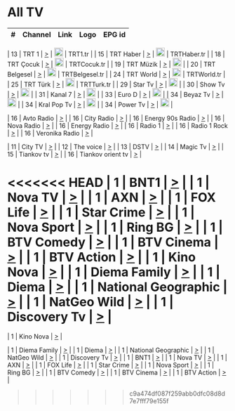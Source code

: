 <h1>All TV</h1>

| #   | Channel        | Link  | Logo | EPG id |
|:---:|:--------------:|:-----:|:----:|:------:|

| 13  | TRT 1            | [>](https://tv-trt1.medya.trt.com.tr/master.m3u8) | <img height="20" src="https://i.imgur.com/j786OLG.png"/> | TRT1.tr |
| 15  | TRT Haber        | [>](https://tv-trthaber.medya.trt.com.tr/master.m3u8) | <img height="20" src="https://i.imgur.com/OVfo8Ab.png"/> | TRTHaber.tr |
| 18  | TRT Çocuk        | [>](https://tv-trtcocuk.medya.trt.com.tr/master.m3u8) | <img height="20" src="https://i.imgur.com/QLFmD6d.png"/> | TRTCocuk.tr |
| 19  | TRT Müzik        | [>](https://tv-trtmuzik.medya.trt.com.tr/master.m3u8) | <img height="20" src="https://i.imgur.com/fIVFCEd.png"/> |
| 20  | TRT Belgesel     | [>](https://tv-trtbelgesel.medya.trt.com.tr/master.m3u8) | <img height="20" src="https://i.imgur.com/MGO87pe.png"/> | TRTBelgesel.tr |
| 24  | TRT World        | [>](https://tv-trtworld.medya.trt.com.tr/master.m3u8) | <img height="20" src="https://i.imgur.com/JEA2xpv.png"/> | TRTWorld.tr |
| 25  | TRT Türk         | [>](https://tv-trtturk.medya.trt.com.tr/master.m3u8) | <img height="20" src="https://i.imgur.com/OSTOQNw.png"/> | TRTTurk.tr |
| 29  | Star Tv   | [>](https://dogus-live.daioncdn.net/startv/startv_360p.m3u8) | <img height="20" src="https://i.imgur.com/IebUZx1.png"/> |
| 30  | Show Tv     | [>](https://ciner-live.daioncdn.net/showtv/showtv.m3u8) | <img height="20" src="https://i.imgur.com/IebUZx1.png"/> |
| 31  | Kanal 7     | [>](https://kanal7-live.daioncdn.net/kanal7/kanal7.m3u8) | <img height="20" src="https://i.imgur.com/IebUZx1.png"/> |
| 33  | Euro D    | [>](https://www.youtube.com/user/KanalD/live) | <img height="20" src="https://i.imgur.com/IebUZx1.png"/> |
| 34  | Beyaz Tv     | [>](https://beyaztv-live.daioncdn.net/beyaztv/beyaztv.m3u8) | <img height="20" src="https://i.imgur.com/IebUZx1.png"/> |
| 34  | Kral Pop Tv     | [>](https://www.youtube.com/watch?v=GuFTuKoXepw) | <img height="20" src="https://i.imgur.com/IebUZx1.png"/> |
| 34  | Power Tv     | [>](https://livetv.powerapp.com.tr/powerTV/powerhd.smil/chunklist.m3u8) | <img height="20" src="https://i.imgur.com/IebUZx1.png"/> |

| 16  | Avto Radio | [>](http://stream.metacast.eu/avtoradio.mp3.m3u) |
| 16  | City Radio | [>](http://stream.metacast.eu/city.aac.m3u) |
| 16  | Energy 90s Radio | [>](http://stream.metacast.eu/energy-90s.m3u) |
| 16  | Nova Radio | [>](http://stream.metacast.eu/nova.aac.m3u) |
| 16  | Energy Radio | [>](http://stream.metacast.eu/nrj.aac.m3u) |
| 16  | Radio 1 | [>](http://stream.metacast.eu/radio1.aac.m3u) |
| 16  | Radio 1 Rock | [>](http://stream.metacast.eu/radio1rock.aac.m3u) |
| 16  | Veronika Radio | [>](http://stream.metacast.eu/veronika.aac.m3u) |

| 11  | City TV | [>](https://tv.city.bg/play/tshls/citytv/index.m3u8) |
| 12  | The voice | [>](https://bss1.neterra.tv/thevoice/thevoice.m3u8) |
| 13  | DSTV | [>](http://46.249.95.140:8081/hls/data.m3u8) |
| 14  | Magic Tv | [>](https://bss1.neterra.tv/magictv/magictv.m3u8) |
| 15  | Tiankov tv | [>](https://streamer103.neterra.tv/tiankov-folk/live.m3u8) |
| 16  | Tiankov orient tv | [>](https://streamer103.neterra.tv/tiankov-orient/live.m3u8) |

<<<<<<< HEAD
| 1 | BNT1 | [>](https://ymkaya.xyz:32045/tv/bnt1/playlist.m3u8?wmsAuthSign=c2VydmVyX3RpbWU9OC85LzIwMjUgMTowNDozOCBQTSZoYXNoX3ZhbHVlPXU4ZmJ3Z2x2Y0dnVFdWVG9Oc1UwRmc9PSZ2YWxpZG1pbnV0ZXM9NjA=) |
| 1 | Nova TV | [>](https://ymkaya.xyz:32045/tv/novatv/playlist.m3u8?wmsAuthSign=c2VydmVyX3RpbWU9OC85LzIwMjUgMTowNDo0OCBQTSZoYXNoX3ZhbHVlPWlKQ0Z5dENwOFNQeGxLSnVYVzIxSUE9PSZ2YWxpZG1pbnV0ZXM9NjA=) |
| 1 | AXN | [>](https://ymkaya.xyz:32045/tv/axn/playlist.m3u8?wmsAuthSign=c2VydmVyX3RpbWU9OC85LzIwMjUgMTowNDo1OSBQTSZoYXNoX3ZhbHVlPUkvdExxVTdMSWV5RlZJbkI2ZllkZkE9PSZ2YWxpZG1pbnV0ZXM9NjA=) |
| 1 | FOX Life | [>](https://ymkaya.xyz:32045/tv/foxlife/playlist.m3u8?wmsAuthSign=c2VydmVyX3RpbWU9OC85LzIwMjUgMTowNToxMCBQTSZoYXNoX3ZhbHVlPStON2dIb1Jnbnp2MVgwNHNrOFF6TGc9PSZ2YWxpZG1pbnV0ZXM9NjA=) |
| 1 | Star Crime | [>](https://ymkaya.xyz:32045/tv/foxcrime/playlist.m3u8?wmsAuthSign=c2VydmVyX3RpbWU9OC85LzIwMjUgMTowNToyMCBQTSZoYXNoX3ZhbHVlPUxUL1BDYmRSSHpFVjFhSkxmZmE0eUE9PSZ2YWxpZG1pbnV0ZXM9NjA=) |
| 1 | Nova Sport | [>](https://ymkaya.xyz:32045/tv/novasport/playlist.m3u8?wmsAuthSign=c2VydmVyX3RpbWU9OC85LzIwMjUgMTowNTozMSBQTSZoYXNoX3ZhbHVlPVBjUThHbHJYNmlVMkExdUNWbWZWaXc9PSZ2YWxpZG1pbnV0ZXM9NjA=) |
| 1 | Ring BG | [>](https://ymkaya.xyz:32045/tv/ringbg/playlist.m3u8?wmsAuthSign=c2VydmVyX3RpbWU9OC85LzIwMjUgMTowNTo0MiBQTSZoYXNoX3ZhbHVlPTBIZDBqempVTXlmalVLUXUvam5vc2c9PSZ2YWxpZG1pbnV0ZXM9NjA=) |
| 1 | BTV Comedy | [>](https://ymkaya.xyz:32045/tv/btvcomedy/playlist.m3u8?wmsAuthSign=c2VydmVyX3RpbWU9OC85LzIwMjUgMTowNTo1MiBQTSZoYXNoX3ZhbHVlPWFpRWh5MVVHaWNmWU1sZ0pxUjFhNVE9PSZ2YWxpZG1pbnV0ZXM9NjA=) |
| 1 | BTV Cinema | [>](https://ymkaya.xyz:32045/tv/btvcinema/playlist.m3u8?wmsAuthSign=c2VydmVyX3RpbWU9OC85LzIwMjUgMTowNjowMiBQTSZoYXNoX3ZhbHVlPUZGL3dkMG9SZFpINmhnalVwS3QxWEE9PSZ2YWxpZG1pbnV0ZXM9NjA=) |
| 1 | BTV Action | [>](https://ymkaya.xyz:32045/tv/btvaction/playlist.m3u8?wmsAuthSign=c2VydmVyX3RpbWU9OC85LzIwMjUgMTowNjoxMiBQTSZoYXNoX3ZhbHVlPUxTWTJ5aEZQZS9uazBzRm1EUlc3TXc9PSZ2YWxpZG1pbnV0ZXM9NjA=) |
| 1 | Kino Nova | [>](https://ymkaya.xyz:32045/tv/kinonova/playlist.m3u8?wmsAuthSign=c2VydmVyX3RpbWU9OC85LzIwMjUgMTowNjoyMiBQTSZoYXNoX3ZhbHVlPURrcnIxcmpacDBVODVZbDFpbk9WeHc9PSZ2YWxpZG1pbnV0ZXM9NjA=) |
| 1 | Diema Family | [>](https://ymkaya.xyz:32045/tv/diemafamily/playlist.m3u8?wmsAuthSign=c2VydmVyX3RpbWU9OC85LzIwMjUgMTowNjozMiBQTSZoYXNoX3ZhbHVlPXBwWUV1UTJHdW1TWjErNzFBUitxNnc9PSZ2YWxpZG1pbnV0ZXM9NjA=) |
| 1 | Diema | [>](https://ymkaya.xyz:32045/tv/diema/playlist.m3u8?wmsAuthSign=c2VydmVyX3RpbWU9OC85LzIwMjUgMTowNjo0NSBQTSZoYXNoX3ZhbHVlPUV3SGR6dW1YM3ptbGh1YzNndXdqT1E9PSZ2YWxpZG1pbnV0ZXM9NjA=) |
| 1 | National Geographic | [>](https://ymkaya.xyz:32045/tv/natgeo/playlist.m3u8?wmsAuthSign=c2VydmVyX3RpbWU9OC85LzIwMjUgMTowNjo1NCBQTSZoYXNoX3ZhbHVlPUxRUGlRanNDQXc1djdtalhRYTFSSUE9PSZ2YWxpZG1pbnV0ZXM9NjA=) |
| 1 | NatGeo Wild | [>](https://ymkaya.xyz:32045/tv/natgeowild/playlist.m3u8?wmsAuthSign=c2VydmVyX3RpbWU9OC85LzIwMjUgMTowNzowNCBQTSZoYXNoX3ZhbHVlPVhHVU1RK1NlUTFHY1JRdDdJcGt4eVE9PSZ2YWxpZG1pbnV0ZXM9NjA=) |
| 1 | Discovery Tv | [>](https://ymkaya.xyz:32045/tv/discovery/playlist.m3u8?wmsAuthSign=c2VydmVyX3RpbWU9OC85LzIwMjUgMTowNzoxNSBQTSZoYXNoX3ZhbHVlPVo2QVYySDlLWjhSTnNVRVo0cjF3S0E9PSZ2YWxpZG1pbnV0ZXM9NjA=) |
=======


| 1 | Kino Nova | [>](https://ymkaya.xyz:11336/tv/kinonova/playlist.m3u8?wmsAuthSign=c2VydmVyX3RpbWU9MS8yLzIwMjUgNDo0MDoyMCBBTSZoYXNoX3ZhbHVlPWlFS1FrWEtMMVRFM3l5YklUWUJQUHc9PSZ2YWxpZG1pbnV0ZXM9NjA=) |

| 1 | Diema Family | [>](https://ymkaya.xyz:11336/tv/diemafamily/playlist.m3u8?wmsAuthSign=c2VydmVyX3RpbWU9MS8yLzIwMjUgNDo0MDozMCBBTSZoYXNoX3ZhbHVlPUVUaTVKTldvZTF5WVVCM0YwL21kaXc9PSZ2YWxpZG1pbnV0ZXM9NjA=) |
| 1 | Diema | [>](https://ymkaya.xyz:11336/tv/diema/playlist.m3u8?wmsAuthSign=c2VydmVyX3RpbWU9MS8yLzIwMjUgNDo0MDo0MCBBTSZoYXNoX3ZhbHVlPVlYMWVJT2NuUjNpUTBsaytEUFFOS2c9PSZ2YWxpZG1pbnV0ZXM9NjA=) |
| 1 | National Geographic | [>](https://ymkaya.xyz:11336/tv/natgeo/playlist.m3u8?wmsAuthSign=c2VydmVyX3RpbWU9MS8yLzIwMjUgNDo0MTo0MSBBTSZoYXNoX3ZhbHVlPTJQTlVmcG5nYWx0M013eUhGRGxnd0E9PSZ2YWxpZG1pbnV0ZXM9NjA=) |
| 1 | NatGeo Wild | [>](https://ymkaya.xyz:11336/tv/natgeowild/playlist.m3u8?wmsAuthSign=c2VydmVyX3RpbWU9MS8yLzIwMjUgNDo0MTo1MSBBTSZoYXNoX3ZhbHVlPVl1OXZaTTliN0hGWEN3eDBYd1duNkE9PSZ2YWxpZG1pbnV0ZXM9NjA=) |
| 1 | Discovery Tv | [>](https://ymkaya.xyz:11336/tv/discovery/playlist.m3u8?wmsAuthSign=c2VydmVyX3RpbWU9MS8yLzIwMjUgNDo0MjowMSBBTSZoYXNoX3ZhbHVlPWtBQmdLNlY2RmQwWElzMVYzSDJyVkE9PSZ2YWxpZG1pbnV0ZXM9NjA=) |
| 1 | BNT1 | [>](https://ymkaya.xyz:11336/tv/bnt1/playlist.m3u8?wmsAuthSign=c2VydmVyX3RpbWU9MS8yLzIwMjUgNDozODozOCBBTSZoYXNoX3ZhbHVlPVVrMVlRQXpJWlhYeUh6ZFVpSC9NMUE9PSZ2YWxpZG1pbnV0ZXM9NjA=) |
| 1 | Nova TV | [>](https://ymkaya.xyz:11336/tv/novatv/playlist.m3u8?wmsAuthSign=c2VydmVyX3RpbWU9MS8yLzIwMjUgNDozODo0OCBBTSZoYXNoX3ZhbHVlPUVxQjh1a0ZzYkVGZU8zZDFGTzdreVE9PSZ2YWxpZG1pbnV0ZXM9NjA=) |
| 1 | AXN | [>](https://ymkaya.xyz:11336/tv/axn/playlist.m3u8?wmsAuthSign=c2VydmVyX3RpbWU9MS8yLzIwMjUgNDozODo1OCBBTSZoYXNoX3ZhbHVlPUpkWStGY1hkNXhaOVpPZ0thQ0FZL3c9PSZ2YWxpZG1pbnV0ZXM9NjA=) |
| 1 | FOX Life | [>](https://ymkaya.xyz:11336/tv/foxlife/playlist.m3u8?wmsAuthSign=c2VydmVyX3RpbWU9MS8yLzIwMjUgNDozOToxMCBBTSZoYXNoX3ZhbHVlPWt1ZDc1T3AzYlZDTjJnSy9TU0xJZlE9PSZ2YWxpZG1pbnV0ZXM9NjA=) |
| 1 | Star Crime | [>](https://ymkaya.xyz:11336/tv/foxcrime/playlist.m3u8?wmsAuthSign=c2VydmVyX3RpbWU9MS8yLzIwMjUgNDozOToyMCBBTSZoYXNoX3ZhbHVlPXIwVU45Nm9FR1l2enNkTG9TanBxbmc9PSZ2YWxpZG1pbnV0ZXM9NjA=) |
| 1 | Nova Sport | [>](https://ymkaya.xyz:11336/tv/novasport/playlist.m3u8?wmsAuthSign=c2VydmVyX3RpbWU9MS8yLzIwMjUgNDozOTozMCBBTSZoYXNoX3ZhbHVlPXlSZ0UxazVaM0xhSmc0NmR4T0c1T2c9PSZ2YWxpZG1pbnV0ZXM9NjA=) |
| 1 | Ring BG | [>](https://ymkaya.xyz:11336/tv/ringbg/playlist.m3u8?wmsAuthSign=c2VydmVyX3RpbWU9MS8yLzIwMjUgNDozOTo0MCBBTSZoYXNoX3ZhbHVlPTR4aUlFNHVUYWN4enY1WkVuOFZma2c9PSZ2YWxpZG1pbnV0ZXM9NjA=) |
| 1 | BTV Comedy | [>](https://ymkaya.xyz:11336/tv/btvcomedy/playlist.m3u8?wmsAuthSign=c2VydmVyX3RpbWU9MS8yLzIwMjUgNDozOTo1MCBBTSZoYXNoX3ZhbHVlPUtrMTJ2RHNTTUU1RFp1ZkVOdXFSK3c9PSZ2YWxpZG1pbnV0ZXM9NjA=) |
| 1 | BTV Cinema | [>](https://ymkaya.xyz:11336/tv/btvcinema/playlist.m3u8?wmsAuthSign=c2VydmVyX3RpbWU9MS8yLzIwMjUgNDozOTo1OSBBTSZoYXNoX3ZhbHVlPTZWcU9FZW56cG1NM1lrYy8xNE5NeHc9PSZ2YWxpZG1pbnV0ZXM9NjA=) |
| 1 | BTV Action | [>](https://ymkaya.xyz:11336/tv/btvaction/playlist.m3u8?wmsAuthSign=c2VydmVyX3RpbWU9MS8yLzIwMjUgNDo0MDoxMCBBTSZoYXNoX3ZhbHVlPUlDd0ErRkZVWThyMVZwR3c2REdGZ3c9PSZ2YWxpZG1pbnV0ZXM9NjA=) |
>>>>>>> c9a474df087f259abb0dfc08d8d7e7fff79e155f
